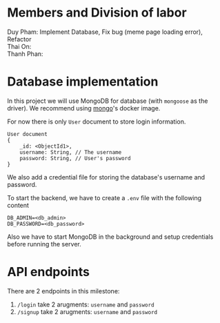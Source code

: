 # Members and Division of labor

Duy Pham: Implement Database, Fix bug (meme page loading error), Refactor<br>
Thai On: <br>
Thanh Phan: <br>

# Database implementation

In this project we will use MongoDB for database (with `mongoose` as the driver). We recommend using [mongo](https://hub.docker.com/_/mongo)'s docker image.

For now there is only `User` document to store login information.

```
User document
{
	_id: <ObjectId1>,
	username: String, // The username
	password: String, // User's password
}
```

We also add a credential file for storing the database's username and password.

To start the backend, we have to create a `.env` file with the following content

```
DB_ADMIN=<db_admin>
DB_PASSWORD=<db_password>
```

Also we have to start MongoDB in the background and setup credentials before running the server.

# API endpoints

There are 2 endpoints in this milestone:

1. `/login` take 2 arugments: `username` and `password`
2. `/signup` take 2 arugments: `username` and `password`
